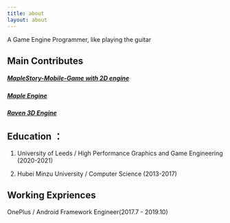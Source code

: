 ```yaml
---
title: about
layout: about
---
```


A Game Engine Programmer, like playing the guitar


## Main Contributes

##### [MapleStory-Mobile-Game with 2D engine ](https://github.com/flwmxd/PharaohStroy)

##### [Maple Engine](https://github.com/flwmxd/MapleEngine)

##### [Raven 3D Engine](https://gitlab.com/SC17BH/hpg_group_project)


## Education ：

1. University of Leeds / High Performance Graphics and Game Engineering (2020-2021)

2. Hubei Minzu University / Computer Science (2013-2017)

## Working Expriences

OnePlus / Android Framework Engineer(2017.7 - 2019.10)

